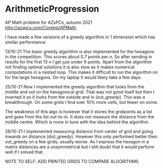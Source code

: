 # ArithmeticProgression

AP Math problem for AZsPCs, autumn 2021 http://azspcs.com/Contest/APMath.

I have made a few versions of a greedy algorithm in 1 dimension which has similar performance.

13/10-21
The basic greedy algorithm is also implemented for the hexagons in the competition. This scores about 0.7 points per n.
So after sending in results for the first 13 n I get just under 9 points. Apart from the algorithm not finding optimal
solutions it is also slow as it makes numerical computations in a nested loop. This makes it difficult to run the algorithm
on for the large hexagons. On my laptop it would likely take a few days.

25/10-21
Now I implemented the greedy algorithm that looks from the middle and out on the hexagonical grid. That was not good
itself but then I inverted it so it looks from the outside and in (out_greedy). This was a breakthrough. On some grids I
find over 10% more cells, but fewer on some.

The weakness of this algo is however that it stores the gridpoints as a list and goes from the list out-to-in. It does
not measure the distance from the middle centre. Which is more in tune with the idea behind the algorithm.

26/10-21
I implemented measuring distance from center of grid and going inwards on distance (dist_greedy). However this only performed
better then out_greedy on a few grids, usually worse. As I express the hexagon in a matrix distances are a unsymmetrical
but I still doubt that it would perform well if I solved that.

NOTE TO SELF: ADD PRINTED GRIDS TO COMPARE ALGORITHMS
